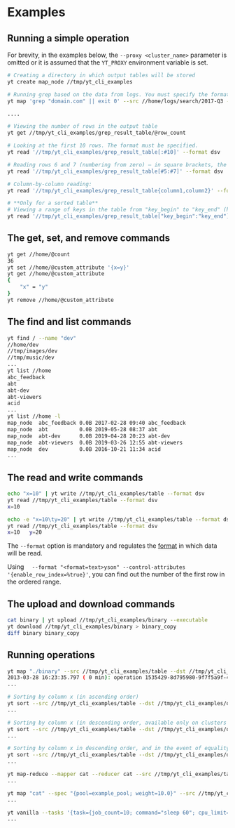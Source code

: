 # Examples

## Running a simple operation

For brevity, in the examples below, the ```--proxy <cluster_name>``` parameter is omitted or it is assumed that the ```YT_PROXY``` environment variable is set.

```bash
# Creating a directory in which output tables will be stored
yt create map_node //tmp/yt_cli_examples

# Running grep based on the data from logs. You must specify the format in which the data will come to the operation input.
yt map 'grep "domain.com" || exit 0' --src //home/logs/search/2017-Q3 --dst //tmp/yt_cli_examples/grep_result_table --format dsv

....

# Viewing the number of rows in the output table
yt get //tmp/yt_cli_examples/grep_result_table/@row_count

# Looking at the first 10 rows. The format must be specified.
yt read '//tmp/yt_cli_examples/grep_result_table[:#10]' --format dsv

# Reading rows 6 and 7 (numbering from zero) — in square brackets, the half-interval is set which includes the left boundary and does not include the right one
yt read '//tmp/yt_cli_examples/grep_result_table[#5:#7]' --format dsv

# Column-by-column reading:
yt read '//tmp/yt_cli_examples/grep_result_table{column1,column2}' --format dsv

# **Only for a sorted table**
# Viewing a range of keys in the table from "key_begin" to "key_end" (half-interval which includes the left boundary and does not include the right one).
yt read '//tmp/yt_cli_examples/grep_result_table["key_begin":"key_end"]' --format dsv
```

## The get, set, and remove commands

```bash
yt get //home/@count
36
yt set //home/@custom_attribute '{x=y}'
yt get //home/@custom_attribute
{
    "x" = "y"
}
yt remove //home/@custom_attribute
```

## The find and list commands

```bash
yt find / --name "dev"
//home/dev
//tmp/images/dev
//tmp/music/dev
...
yt list //home
abc_feedback
abt
abt-dev
abt-viewers
acid
...
yt list //home -l
map_node  abc_feedback 0.0B 2017-02-28 09:40 abc_feedback
map_node  abt          0.0B 2019-05-28 08:37 abt
map_node  abt-dev      0.0B 2019-04-28 20:23 abt-dev
map_node  abt-viewers  0.0B 2019-03-26 12:55 abt-viewers
map_node  dev          0.0B 2016-10-21 11:34 acid
...
```

## The read and write commands

```bash
echo "x=10" | yt write //tmp/yt_cli_examples/table --format dsv
yt read //tmp/yt_cli_examples/table --format dsv
x=10
```

```bash
echo -e "x=10\ty=20" | yt write //tmp/yt_cli_examples/table --format dsv
yt read //tmp/yt_cli_examples/table --format dsv
x=10   y=20
```

The `--format` option is mandatory and regulates the [format](../../../user-guide/storage/formats.md) in which data will be read.

Using `  --format "<format=text>yson" --control-attributes '{enable_row_index=%true}'`, you can find out the number of the first row in the ordered range.

## The upload and download commands

```bash
cat binary | yt upload //tmp/yt_cli_examples/binary --executable
yt download //tmp/yt_cli_examples/binary > binary_copy
diff binary binary_copy
```

## Running operations

```bash
yt map "./binary" --src //tmp/yt_cli_examples/table --dst //tmp/yt_cli_examples/output --format dsv --local-file binary
2013-03-28 16:23:35.797 ( 0 min): operation 1535429-8d795980-9f7f5a9f-44bec919 initializing
...

# Sorting by column x (in ascending order)
yt sort --src //tmp/yt_cli_examples/table --dst //tmp/yt_cli_examples/output --sort-by "x"
...

# Sorting by column x (in descending order, available only on clusters with masters version 21.2+)
yt sort --src //tmp/yt_cli_examples/table --dst //tmp/yt_cli_examples/output --sort-by "{name=x; sort_order=descending;}"
...

# Sorting by column x in descending order, and in the event of equality, by column y in ascending order (sorting in descending order is available only on clusters with masters version 21.2+)
yt sort --src //tmp/yt_cli_examples/table --dst //tmp/yt_cli_examples/output --sort-by "{name=x; sort_order=descending;}" --sort-by "y"
...

yt map-reduce --mapper cat --reducer cat --src //tmp/yt_cli_examples/table --dst //tmp/yt_cli_examples/output --format dsv --reduce-by "x"
...

yt map "cat" --spec "{pool=example_pool; weight=10.0}" --src //tmp/yt_cli_examples/table --dst //tmp/yt_cli_examples/output --format yson
...

yt vanilla --tasks '{task={job_count=10; command="sleep 60"; cpu_limit=2};}' --spec '{resource_limits={user_slots=2}}'
...
```
